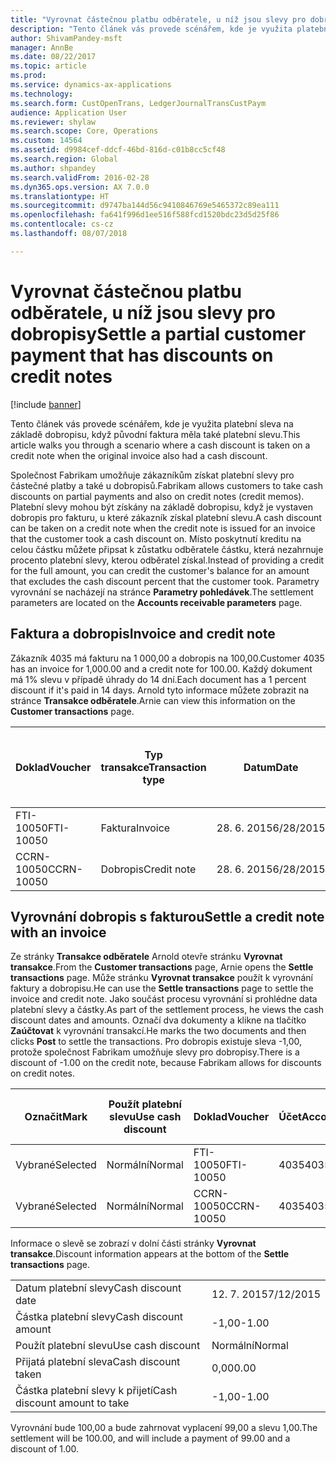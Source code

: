 ```yaml
---
title: "Vyrovnat částečnou platbu odběratele, u níž jsou slevy pro dobropisy"
description: "Tento článek vás provede scénářem, kde je využita platební sleva na základě dobropisu, když původní faktura měla také platební slevu."
author: ShivamPandey-msft
manager: AnnBe
ms.date: 08/22/2017
ms.topic: article
ms.prod: 
ms.service: dynamics-ax-applications
ms.technology: 
ms.search.form: CustOpenTrans, LedgerJournalTransCustPaym
audience: Application User
ms.reviewer: shylaw
ms.search.scope: Core, Operations
ms.custom: 14564
ms.assetid: d9984cef-ddcf-46bd-816d-c01b8cc5cf48
ms.search.region: Global
ms.author: shpandey
ms.search.validFrom: 2016-02-28
ms.dyn365.ops.version: AX 7.0.0
ms.translationtype: HT
ms.sourcegitcommit: d9747ba144d56c9410846769e5465372c89ea111
ms.openlocfilehash: fa641f996d1ee516f588fcd1520bdc23d5d25f86
ms.contentlocale: cs-cz
ms.lasthandoff: 08/07/2018

---
```


# <a name="settle-a-partial-customer-payment-that-has-discounts-on-credit-notes"></a><span data-ttu-id="b2319-103">Vyrovnat částečnou platbu odběratele, u níž jsou slevy pro dobropisy</span><span class="sxs-lookup"><span data-stu-id="b2319-103">Settle a partial customer payment that has discounts on credit notes</span></span>

[!include [banner](../includes/banner.md)]

<span data-ttu-id="b2319-104">Tento článek vás provede scénářem, kde je využita platební sleva na základě dobropisu, když původní faktura měla také platební slevu.</span><span class="sxs-lookup"><span data-stu-id="b2319-104">This article walks you through a scenario where a cash discount is taken on a credit note when the original invoice also had a cash discount.</span></span> 

<span data-ttu-id="b2319-105">Společnost Fabrikam umožňuje zákazníkům získat platební slevy pro částečné platby a také u dobropisů.</span><span class="sxs-lookup"><span data-stu-id="b2319-105">Fabrikam allows customers to take cash discounts on partial payments and also on credit notes (credit memos).</span></span> <span data-ttu-id="b2319-106">Platební slevy mohou být získány na základě dobropisu, když je vystaven dobropis pro fakturu, u které zákazník získal platební slevu.</span><span class="sxs-lookup"><span data-stu-id="b2319-106">A cash discount can be taken on a credit note when the credit note is issued for an invoice that the customer took a cash discount on.</span></span> <span data-ttu-id="b2319-107">Místo poskytnutí kreditu na celou částku můžete připsat k zůstatku odběratele částku, která nezahrnuje procento platební slevy, kterou odběratel získal.</span><span class="sxs-lookup"><span data-stu-id="b2319-107">Instead of providing a credit for the full amount, you can credit the customer's balance for an amount that excludes the cash discount percent that the customer took.</span></span> <span data-ttu-id="b2319-108">Parametry vyrovnání se nacházejí na stránce **Parametry pohledávek**.</span><span class="sxs-lookup"><span data-stu-id="b2319-108">The settlement parameters are located on the **Accounts receivable parameters** page.</span></span>

## <a name="invoice-and-credit-note"></a><span data-ttu-id="b2319-109">Faktura a dobropis</span><span class="sxs-lookup"><span data-stu-id="b2319-109">Invoice and credit note</span></span>
<span data-ttu-id="b2319-110">Zákazník 4035 má fakturu na 1 000,00 a dobropis na 100,00.</span><span class="sxs-lookup"><span data-stu-id="b2319-110">Customer 4035 has an invoice for 1,000.00 and a credit note for 100.00.</span></span> <span data-ttu-id="b2319-111">Každý dokument má 1% slevu v případě úhrady do 14 dní.</span><span class="sxs-lookup"><span data-stu-id="b2319-111">Each document has a 1 percent discount if it's paid in 14 days.</span></span> <span data-ttu-id="b2319-112">Arnold tyto informace můžete zobrazit na stránce **Transakce odběratele**.</span><span class="sxs-lookup"><span data-stu-id="b2319-112">Arnie can view this information on the **Customer transactions** page.</span></span>

| <span data-ttu-id="b2319-113">Doklad</span><span class="sxs-lookup"><span data-stu-id="b2319-113">Voucher</span></span>    | <span data-ttu-id="b2319-114">Typ transakce</span><span class="sxs-lookup"><span data-stu-id="b2319-114">Transaction type</span></span> | <span data-ttu-id="b2319-115">Datum</span><span class="sxs-lookup"><span data-stu-id="b2319-115">Date</span></span>      | <span data-ttu-id="b2319-116">Faktura</span><span class="sxs-lookup"><span data-stu-id="b2319-116">Invoice</span></span>  | <span data-ttu-id="b2319-117">Částka Má dáti v transakční měně</span><span class="sxs-lookup"><span data-stu-id="b2319-117">Amount in transaction currency debit</span></span> | <span data-ttu-id="b2319-118">Částka Dal v transakční měně</span><span class="sxs-lookup"><span data-stu-id="b2319-118">Amount in transaction currency credit</span></span> | <span data-ttu-id="b2319-119">Zůstatek</span><span class="sxs-lookup"><span data-stu-id="b2319-119">Balance</span></span>  | <span data-ttu-id="b2319-120">Měna</span><span class="sxs-lookup"><span data-stu-id="b2319-120">Currency</span></span> |
|------------|------------------|-----------|----------|--------------------------------------|---------------------------------------|----------|----------|
| <span data-ttu-id="b2319-121">FTI-10050</span><span class="sxs-lookup"><span data-stu-id="b2319-121">FTI-10050</span></span>  | <span data-ttu-id="b2319-122">Faktura</span><span class="sxs-lookup"><span data-stu-id="b2319-122">Invoice</span></span>          | <span data-ttu-id="b2319-123">28. 6. 2015</span><span class="sxs-lookup"><span data-stu-id="b2319-123">6/28/2015</span></span> | <span data-ttu-id="b2319-124">10050</span><span class="sxs-lookup"><span data-stu-id="b2319-124">10050</span></span>    | <span data-ttu-id="b2319-125">1 000,00</span><span class="sxs-lookup"><span data-stu-id="b2319-125">1,000.00</span></span>                             |                                       | <span data-ttu-id="b2319-126">1 000,00</span><span class="sxs-lookup"><span data-stu-id="b2319-126">1,000.00</span></span> | <span data-ttu-id="b2319-127">USD</span><span class="sxs-lookup"><span data-stu-id="b2319-127">USD</span></span>      |
| <span data-ttu-id="b2319-128">CCRN-10050</span><span class="sxs-lookup"><span data-stu-id="b2319-128">CCRN-10050</span></span> | <span data-ttu-id="b2319-129">Dobropis</span><span class="sxs-lookup"><span data-stu-id="b2319-129">Credit note</span></span>      | <span data-ttu-id="b2319-130">28. 6. 2015</span><span class="sxs-lookup"><span data-stu-id="b2319-130">6/28/2015</span></span> | <span data-ttu-id="b2319-131">CR-10050</span><span class="sxs-lookup"><span data-stu-id="b2319-131">CR-10050</span></span> |                                      | <span data-ttu-id="b2319-132">100,00</span><span class="sxs-lookup"><span data-stu-id="b2319-132">100.00</span></span>                                | <span data-ttu-id="b2319-133">-100,00</span><span class="sxs-lookup"><span data-stu-id="b2319-133">-100.00</span></span>  | <span data-ttu-id="b2319-134">USD</span><span class="sxs-lookup"><span data-stu-id="b2319-134">USD</span></span>      |

## <a name="settle-a-credit-note-with-an-invoice"></a><span data-ttu-id="b2319-135">Vyrovnání dobropis s fakturou</span><span class="sxs-lookup"><span data-stu-id="b2319-135">Settle a credit note with an invoice</span></span>
<span data-ttu-id="b2319-136">Ze stránky **Transakce odběratele** Arnold otevře stránku **Vyrovnat transakce**.</span><span class="sxs-lookup"><span data-stu-id="b2319-136">From the **Customer transactions** page, Arnie opens the **Settle transactions** page.</span></span> <span data-ttu-id="b2319-137">Může stránku **Vyrovnat transakce** použít k vyrovnání faktury a dobropisu.</span><span class="sxs-lookup"><span data-stu-id="b2319-137">He can use the **Settle transactions** page to settle the invoice and credit note.</span></span> <span data-ttu-id="b2319-138">Jako součást procesu vyrovnání si prohlédne data platební slevy a částky.</span><span class="sxs-lookup"><span data-stu-id="b2319-138">As part of the settlement process, he views the cash discount dates and amounts.</span></span> <span data-ttu-id="b2319-139">Označí dva dokumenty a klikne na tlačítko **Zaúčtovat** k vyrovnání transakcí.</span><span class="sxs-lookup"><span data-stu-id="b2319-139">He marks the two documents and then clicks **Post** to settle the transactions.</span></span> <span data-ttu-id="b2319-140">Pro dobropis existuje sleva -1,00, protože společnost Fabrikam umožňuje slevy pro dobropisy.</span><span class="sxs-lookup"><span data-stu-id="b2319-140">There is a discount of -1.00 on the credit note, because Fabrikam allows for discounts on credit notes.</span></span>

| <span data-ttu-id="b2319-141">Označit</span><span class="sxs-lookup"><span data-stu-id="b2319-141">Mark</span></span>     | <span data-ttu-id="b2319-142">Použít platební slevu</span><span class="sxs-lookup"><span data-stu-id="b2319-142">Use cash discount</span></span> | <span data-ttu-id="b2319-143">Doklad</span><span class="sxs-lookup"><span data-stu-id="b2319-143">Voucher</span></span>    | <span data-ttu-id="b2319-144">Účet</span><span class="sxs-lookup"><span data-stu-id="b2319-144">Account</span></span> | <span data-ttu-id="b2319-145">Datum</span><span class="sxs-lookup"><span data-stu-id="b2319-145">Date</span></span>      | <span data-ttu-id="b2319-146">Datum splatnosti</span><span class="sxs-lookup"><span data-stu-id="b2319-146">Due date</span></span>  | <span data-ttu-id="b2319-147">Faktura</span><span class="sxs-lookup"><span data-stu-id="b2319-147">Invoice</span></span>  | <span data-ttu-id="b2319-148">Částka v měně transakce</span><span class="sxs-lookup"><span data-stu-id="b2319-148">Amount in transaction currency</span></span> | <span data-ttu-id="b2319-149">Měna</span><span class="sxs-lookup"><span data-stu-id="b2319-149">Currency</span></span> | <span data-ttu-id="b2319-150">Částka k vyrovnání</span><span class="sxs-lookup"><span data-stu-id="b2319-150">Amount to settle</span></span> |
|----------|-------------------|------------|---------|-----------|-----------|----------|--------------------------------|----------|------------------|
| <span data-ttu-id="b2319-151">Vybrané</span><span class="sxs-lookup"><span data-stu-id="b2319-151">Selected</span></span> | <span data-ttu-id="b2319-152">Normální</span><span class="sxs-lookup"><span data-stu-id="b2319-152">Normal</span></span>            | <span data-ttu-id="b2319-153">FTI-10050</span><span class="sxs-lookup"><span data-stu-id="b2319-153">FTI-10050</span></span>  | <span data-ttu-id="b2319-154">4035</span><span class="sxs-lookup"><span data-stu-id="b2319-154">4035</span></span>    | <span data-ttu-id="b2319-155">28. 6. 2015</span><span class="sxs-lookup"><span data-stu-id="b2319-155">6/28/2015</span></span> | <span data-ttu-id="b2319-156">28. 7. 2015</span><span class="sxs-lookup"><span data-stu-id="b2319-156">7/28/2015</span></span> | <span data-ttu-id="b2319-157">10050</span><span class="sxs-lookup"><span data-stu-id="b2319-157">10050</span></span>    | <span data-ttu-id="b2319-158">1 000,00</span><span class="sxs-lookup"><span data-stu-id="b2319-158">1,000.00</span></span>                       | <span data-ttu-id="b2319-159">USD</span><span class="sxs-lookup"><span data-stu-id="b2319-159">USD</span></span>      | <span data-ttu-id="b2319-160">990,00</span><span class="sxs-lookup"><span data-stu-id="b2319-160">990.00</span></span>           |
| <span data-ttu-id="b2319-161">Vybrané</span><span class="sxs-lookup"><span data-stu-id="b2319-161">Selected</span></span> | <span data-ttu-id="b2319-162">Normální</span><span class="sxs-lookup"><span data-stu-id="b2319-162">Normal</span></span>            | <span data-ttu-id="b2319-163">CCRN-10050</span><span class="sxs-lookup"><span data-stu-id="b2319-163">CCRN-10050</span></span> | <span data-ttu-id="b2319-164">4035</span><span class="sxs-lookup"><span data-stu-id="b2319-164">4035</span></span>    | <span data-ttu-id="b2319-165">28. 6. 2015</span><span class="sxs-lookup"><span data-stu-id="b2319-165">6/28/2015</span></span> | <span data-ttu-id="b2319-166">28. 7. 2015</span><span class="sxs-lookup"><span data-stu-id="b2319-166">7/28/2015</span></span> | <span data-ttu-id="b2319-167">CR-10050</span><span class="sxs-lookup"><span data-stu-id="b2319-167">CR-10050</span></span> | <span data-ttu-id="b2319-168">-100,00</span><span class="sxs-lookup"><span data-stu-id="b2319-168">-100.00</span></span>                        | <span data-ttu-id="b2319-169">USD</span><span class="sxs-lookup"><span data-stu-id="b2319-169">USD</span></span>      | <span data-ttu-id="b2319-170">-99,00</span><span class="sxs-lookup"><span data-stu-id="b2319-170">-99.00</span></span>           |

<span data-ttu-id="b2319-171">Informace o slevě se zobrazí v dolní části stránky **Vyrovnat transakce**.</span><span class="sxs-lookup"><span data-stu-id="b2319-171">Discount information appears at the bottom of the **Settle transactions** page.</span></span>

|                              |           |
|------------------------------|-----------|
| <span data-ttu-id="b2319-172">Datum platební slevy</span><span class="sxs-lookup"><span data-stu-id="b2319-172">Cash discount date</span></span>           | <span data-ttu-id="b2319-173">12. 7. 2015</span><span class="sxs-lookup"><span data-stu-id="b2319-173">7/12/2015</span></span> |
| <span data-ttu-id="b2319-174">Částka platební slevy</span><span class="sxs-lookup"><span data-stu-id="b2319-174">Cash discount amount</span></span>         | <span data-ttu-id="b2319-175">-1,00</span><span class="sxs-lookup"><span data-stu-id="b2319-175">-1.00</span></span>     |
| <span data-ttu-id="b2319-176">Použít platební slevu</span><span class="sxs-lookup"><span data-stu-id="b2319-176">Use cash discount</span></span>            | <span data-ttu-id="b2319-177">Normální</span><span class="sxs-lookup"><span data-stu-id="b2319-177">Normal</span></span>    |
| <span data-ttu-id="b2319-178">Přijatá platební sleva</span><span class="sxs-lookup"><span data-stu-id="b2319-178">Cash discount taken</span></span>          | <span data-ttu-id="b2319-179">0,00</span><span class="sxs-lookup"><span data-stu-id="b2319-179">0.00</span></span>      |
| <span data-ttu-id="b2319-180">Částka platební slevy k přijetí</span><span class="sxs-lookup"><span data-stu-id="b2319-180">Cash discount amount to take</span></span> | <span data-ttu-id="b2319-181">-1,00</span><span class="sxs-lookup"><span data-stu-id="b2319-181">-1.00</span></span>     |

<span data-ttu-id="b2319-182">Vyrovnání bude 100,00 a bude zahrnovat vyplacení 99,00 a slevu 1,00.</span><span class="sxs-lookup"><span data-stu-id="b2319-182">The settlement will be 100.00, and will include a payment of 99.00 and a discount of 1.00.</span></span>




